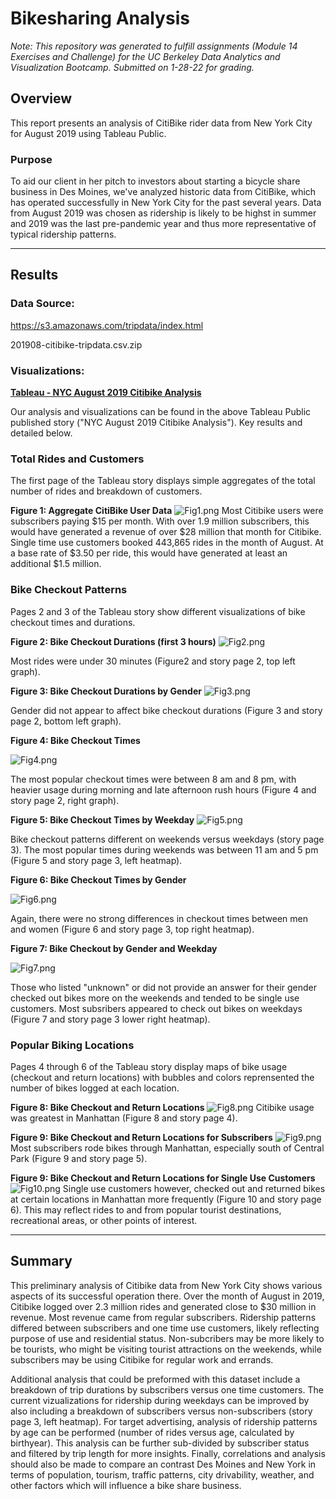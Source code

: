 # Bikesharing Analysis

*Note: This repository was generated to fulfill assignments (Module 14 Exercises and Challenge) for the UC Berkeley Data Analytics and Visualization Bootcamp. Submitted on 1-28-22 for grading.*


## Overview
This report presents an analysis of CitiBike rider data from New York City for August 2019 using Tableau Public. 

### Purpose
To aid our client in her pitch to investors about starting a bicycle share business in Des Moines, we've analyzed historic data from CitiBike, which has operated successfully in New York City for the past several years. Data from August 2019 was chosen as ridership is likely to be highst in summer and 2019 was the last pre-pandemic year and thus more representative of typical ridership patterns. 

---
## Results

### Data Source:
https://s3.amazonaws.com/tripdata/index.html

201908-citibike-tripdata.csv.zip


### Visualizations:
**[Tableau - NYC August 2019 Citibike Analysis](https://public.tableau.com/app/profile/cindy.lai7570/viz/Module14ChallengeUCBDataBootcamp/NYCAugust2019CitibikeAnalysis?publish=yes)**

Our analysis and visualizations can be found in the above Tableau Public published story ("NYC August 2019 Citibike Analysis"). Key results and detailed below.



### Total Rides and Customers
The first page of the Tableau story displays simple aggregates of the total number of rides and breakdown of customers. 

**Figure 1: Aggregate CitiBike User Data**
![Fig1.png](/Images/Fig1.png)
Most Citibike users were subscribers paying $15 per month. With over 1.9 million subscribers, this would have generated a revenue of over $28 million that month for Citibike. Single time use customers booked 443,865 rides in the month of August. At a base rate of $3.50 per ride, this would have generated at least an additional $1.5 million. 


### Bike Checkout Patterns
Pages 2 and 3 of the Tableau story show different visualizations of bike checkout times and durations. 


**Figure 2: Bike Checkout Durations (first 3 hours)**
![Fig2.png](/Images/Fig2.png)

Most rides were under 30 minutes (Figure2 and story page 2, top left graph). 


**Figure 3: Bike Checkout Durations by Gender**
![Fig3.png](/Images/Fig3.png)

Gender did not appear to affect bike checkout durations (Figure 3 and story page 2, bottom left graph). 


**Figure 4: Bike Checkout Times**

![Fig4.png](/Images/Fig4.png)

The most popular checkout times were between 8 am and 8 pm, with heavier usage during morning and late afternoon rush hours (Figure 4 and story page 2, right graph). 


**Figure 5: Bike Checkout Times by Weekday**
![Fig5.png](/Images/Fig5.png)

Bike checkout patterns different on weekends versus weekdays (story page 3). The most popular times during weekends was between 11 am and 5 pm (Figure 5 and story page 3, left heatmap).


**Figure 6: Bike Checkout Times by Gender**

![Fig6.png](/Images/Fig6.png)

Again, there were no strong differences in checkout times between men and women (Figure 6 and story page 3, top right heatmap). 


**Figure 7: Bike Checkout by Gender and Weekday**

![Fig7.png](/Images/Fig7.png)

Those who listed "unknown" or did not provide an answer for their gender checked out bikes more on the weekends and tended to be single use customers. Most subsribers appeared to check out bikes on weekdays (Figure 7 and story page 3 lower right heatmap). 


### Popular Biking Locations
Pages 4 through 6 of the Tableau story display maps of bike usage (checkout and return locations) with bubbles and colors reprensented the number of bikes logged at each location. 


**Figure 8: Bike Checkout and Return Locations**
![Fig8.png](/Images/Fig8.png)
Citibike usage was greatest in Manhattan (Figure 8 and story page 4). 


**Figure 9: Bike Checkout and Return Locations for Subscribers**
![Fig9.png](/Images/Fig9.png)
Most subscribers rode bikes through Manhattan, especially south of Central Park (Figure 9 and story page 5). 


**Figure 9: Bike Checkout and Return Locations for Single Use Customers**
![Fig10.png](/Images/Fig10.png)
Single use customers however, checked out and returned bikes at certain locations in Manhattan more frequently (Figure 10 and story page 6). This may reflect rides to and from popular tourist destinations, recreational areas, or other points of interest.  


---

## Summary

This preliminary analysis of Citibike data from New York City shows various aspects of its successful operation there. Over the month of August in 2019, Citibike logged over 2.3 million rides and generated close to $30 million in revenue. Most revenue came from regular subscribers. Ridership patterns differed between subscribers and one time use customers, likely reflecting purpose of use and residential status. Non-subcribers may be more likely to be tourists, who might be visiting tourist attractions on the weekends, while subscribers may be using Citibike for regular work and errands. 

Additional analysis that could be preformed with this dataset include a breakdown of trip durations by subscribers versus one time customers. The current vizualizations for ridership during weekdays can be improved by also including a breakdown of subscribers versus non-subscribers (story page 3, left heatmap). For target advertising, analysis of ridership patterns by age can be performed (number of rides versus age, calculated by birthyear). This analysis can be further sub-divided by subscriber status and filtered by trip length for more insights. Finally, correlations and analysis should also be made to compare an contrast Des Moines and New York in terms of population, tourism, traffic patterns, city drivability, weather, and other factors which will influence a bike share business.




